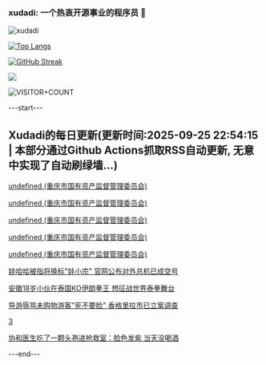 ### xudadi: 一个热衷开源事业的程序员 👋

![xudadi](https://github-readme-stats-git-masterorgs-github-readme-stats-team.vercel.app/api?username=xudadi)

[![Top Langs](https://github-readme-stats.vercel.app/api/top-langs/?username=xudadi)](https://github.com/anuraghazra/github-readme-stats)

[![GitHub Streak](https://streak-stats.demolab.com?user=xudadi&locale=zh_Hans)](https://git.io/streak-stats)

![](https://raw.githubusercontent.com/xudadi/xudadi/main/assets/github-contribution-grid-snake.svg)

![VISITOR+COUNT](https://komarev.com/ghpvc/?username=xudadi&label=VISITOR+COUNT)


---start---

## Xudadi的每日更新(更新时间:2025-09-25 22:54:15 | 本部分通过Github Actions抓取RSS自动更新, 无意中实现了自动刷绿墙...)

[undefined (重庆市国有资产监督管理委员会)](https://dadilab.github.io/feeds/all.xml)

[undefined (重庆市国有资产监督管理委员会)](https://dadilab.github.io/feeds/all.xml)

[undefined (重庆市国有资产监督管理委员会)](https://dadilab.github.io/feeds/all.xml)

[undefined (重庆市国有资产监督管理委员会)](https://dadilab.github.io/feeds/all.xml)

[undefined (重庆市国有资产监督管理委员会)](https://dadilab.github.io/feeds/all.xml)

[娃哈哈被指将换标"娃小宗" 官网公布对外总机已成空号](https://m.163.com/news/article/KAA8P3VM053469LG.html)

[安徽18岁小伙在泰国KO伊朗拳王 想征战世界泰拳舞台](https://m.163.com/news/article/KAA2VUN7053469LG.html)

[导游辱骂未购物游客"死不要脸" 香格里拉市已立案调查](https://m.163.com/news/article/KAA498QF0514R9P4.html)

[3](https://m.163.com/touch/news/sub/domestic)

[协和医生吃了一颗头孢进抢救室：脸色发紫 当天没喝酒](https://m.163.com/news/article/KA9LK2RF052583KJ.html)

---end---
